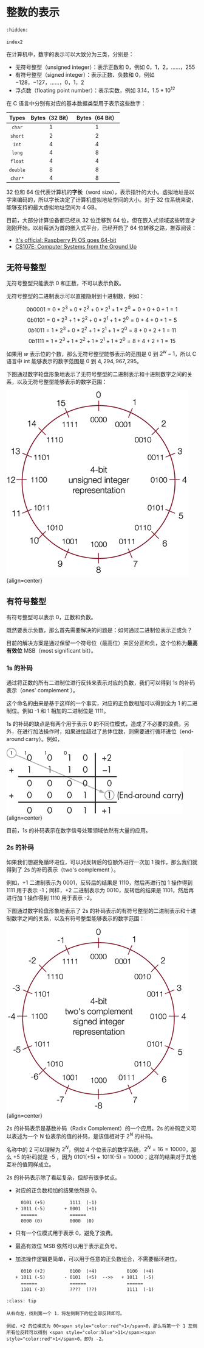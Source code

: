 # 整数的表示

```{toctree}
:hidden:

index2
```

在计算机中，数字的表示可以大致分为三类，分别是：

- 无符号整型（unsigned integer）：表示正数和 0，例如 $0$，$1$，$2$，……，$255$
- 有符号整型（signed integer）：表示正数、负数和 0，例如 $-128$，$-127$，……，$0$，$1$，$2$
- 浮点数（floating point number）：表示实数，例如 $3.14$，$1.5*10^{12}$

在 C 语言中分别有对应的基本数据类型用于表示这些数字：

| Types  | Bytes（32 Bit） | Bytes（64 Bit） |
| :------: | :---------------: | :---------------: |
| `char`   | 1               | 1               |
| `short`  | 2               | 2               |
| `int`    | 4               | 4               |
| `long`   | 4               | 8               |
| `float`  | 4               | 4               |
| `double` | 8               | 8               |
| `char*`  | 4               | 8               |

32 位和 64 位代表计算机的**字长**（word size），表示指针的大小。虚拟地址是以字来编码的，所以字长决定了计算机虚拟地址空间的大小。对于 32 位系统来说，能够支持的最大虚拟地址空间为 4 GB。

目前，大部分计算设备都已经从 32 位迁移到 64 位，但在嵌入式领域这些转变才刚刚开始。以树莓派为首的嵌入式平台，已经开启了 64 位转移之路，推荐阅读：

- [It's official: Raspberry Pi OS goes 64-bit](https://www.jeffgeerling.com/blog/2022/its-official-raspberry-pi-os-goes-64-bit)
- [CS107E: Computer Systems from the Ground Up](http://cs107e.github.io/)

## 无符号整型

无符号整型只能表示 0 和正数，不可以表示负数。

无符号整型的二进制表示可以直接隐射到十进制数，例如：

$$0b0001 = 0 * 2^3 + 0 * 2^2 + 0 * 2^1 + 1 * 2^0 = 0 + 0 + 0 + 1 = 1 $$
$$0b0101 = 0 * 2^3 + 1 * 2^2 + 0 * 2^1 + 1 * 2^0 = 0 + 4 + 0 + 1 = 5 $$
$$0b1011 = 1 * 2^3 + 0 * 2^2 + 1 * 2^1 + 1 * 2^0 = 8 + 0 + 2 + 1 = 11$$ 
$$0b1111 = 1 * 2^3 + 1 * 2^2 + 1 * 2^1 + 1 * 2^0 = 8 + 4 + 2 + 1 = 15$$

如果用 $w$ 表示位的个数，那么无符号整型能够表示的范围是 $0$ 到 $2^{w}-1$，所以 C 语言中 int 能够表示的数字范围是 $0$ 到 $4,294,967,295$。

下图通过数字轮盘形象地表示了无符号整型的二进制表示和十进制数字之间的关系，以及无符号整型能够表示的数字范围：

![unsigned_int](./assets/unsigned_int.png){align=center}

## 有符号整型

有符号整型可以表示 0，正数和负数。

既然要表示负数，那么首先需要解决的问题是：如何通过二进制位表示正或负？

目前的解决方案是通过保留一个符号位（最高位）来区分正和负，这个位称为**最高有效位** MSB（most significant bit）。

### 1s 的补码

通过将正数的所有二进制位进行反转来表示对应的负数，我们可以得到 1s 的补码表示（ones' complement ）。

这个命名的由来是基于这样的一个事实，对应的正负数相加可以得到全为 1 的二进制位。例如 -1 和 1 相加的二进制位是 1111。

1s 的补码的缺点是有两个用于表示 0 的不同位模式，造成了不必要的浪费。另外，在进行加法操作时，如果进位超过了总体位数，则需要进行循环进位（end-around carry）。例如，

![end-around-carry](./assets/end-around-carry.png){align=center}

目前，1s 的补码表示在数字信号处理领域依然有大量的应用。

### 2s 的补码

如果我们想避免循环进位，可以对反转后的位额外进行一次加 1 操作，那么我们就得到了 2s 的补码表示（two's complement ）。

例如，+1 二进制表示为 0001，反转后的结果是 1110，然后再进行加 1 操作得到 1111 用于表示 -1；同样，+2 二进制表示为 0010，反转后的结果是 1101，然后再进行加 1 操作得到 1110 用于表示 -2。

下图通过数字轮盘形象地表示了 2s 的补码表示的有符号整型的二进制表示和十进制数字之间的关系，以及有符号整型能够表示的数字范围：

![signed_int](./assets/signed_int.png){align=center}

2s 的补码表示是基数补码（Radix Complement）的一个应用。2s 的补码定义可以表述为一个 N 位表示的值的补码，是该值相对于 $2^N$ 的补码。

名称中的 2 可以理解为 $2^N$，例如 4 个位表示的数字系统，$2^N = 16 = 10000$，那么 +5 的补码就是 -5 ，因为 0101(+5) + 1011(-5) = 10000；这样的结果对于其他互补的值同样成立。

2s 的补码表示除了看起复杂，但却有很多优点。

- 对应的正负数相加的结果依然是 0。

    ```
      0101 (+5)         1111  (-1)
    + 1011 (-5)       + 0001  (+1)
      ======            ======
      0000 (0)          0000  (0)
    ```

- 只有一个位模式用于表示 0，避免了浪费。
- 最高有效位 MSB 依然可以用于表示正负号。
- 加法操作逻辑更简单，可以用于任意的正负数组合，不需要循环进位。

    ```
      0010 (+2)         0100  (+4)           0100  (+4)
    + 1011 (-5)       - 0101  (+5)  -->>   + 1011  (-5)
      ======            ======               ======
      1101 (-3)         ????  (??)           1111  (-1)
    ```

```{admonition} 小技巧：对于二进制表示的数字，如何快速找到其对应的正/负值？
:class: tip 

从右向左，找到第一个 1，将左侧剩下的位全部反转即可。

例如，+2 的位模式为 00<span style="color:red">1</span>0，那么将第一个 1 左侧所有位反转可以得到 <span style="color:blue">11</span><span style="color:red">1</span>0，即为 -2。
```
